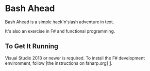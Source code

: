Bash Ahead
===
Bash Ahead is a simple hack'n'slash adventure in text.

It's also an exercise in F# and functional programming.

To Get It Running
---
Visual Studio 2013 or newer is required. To install the F# development environment, follow [the instructions on fsharp.org] [1].

[1]:http://fsharp.org/use/windows/
